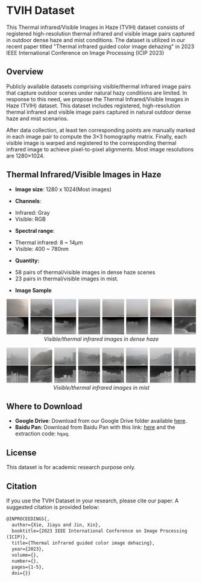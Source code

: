 # TVIH Dataset

This Thermal infrared/Visible Images in Haze (TVIH) dataset consists of registered high-resolution thermal infrared and visible image pairs captured in outdoor dense haze and mist conditions. The dataset is utilized in our recent paper titled "Thermal infrared guided color image dehazing" in 2023 IEEE International Conference on Image Processing (ICIP 2023)

## Overview

Publicly available datasets comprising visible/thermal infrared image pairs that capture outdoor scenes under natural hazy conditions are limited. In response to this need, we propose the Thermal Infrared/Visible Images in Haze (TVIH) dataset. This dataset includes registered, high-resolution thermal infrared and visible image pairs captured in natural outdoor dense haze and mist scenarios. 

After data collection, at least ten corresponding points are manually marked in each image pair to compute the 3×3 homography matrix. Finally, each visible image is warped and registered to the corresponding thermal infrared image to achieve pixel-to-pixel alignments. Most image resolutions are 1280×1024.

## Thermal Infrared/Visible Images in Haze

- **Image size**: 1280 x 1024(Most images)

-  **Channels**: 
  + Infrared: Gray
  + Visible: RGB
  
-  **Spectral range**: 
  
  + Thermal infrared: 8 ~ 14µm
  + Visible: 400 ~  780nm
  
-  **Quantity:**
  
  + 58  pairs of thermal/visible images in dense haze scenes
  + 23  pairs in  thermal/visible images in mist.
  
    
  
- **Image Sample**

<p align="center">
  <img src="samples\image_densehaze.png" alt="Alternate text"/>
  <br>
  <em> Visible/thermal infrared images in dense haze</em>
</p>

<p align="center">
  <img src="samples\image_mist.png" alt="Alternate text"/>
  <br>
  <em> Visible/thermal infrared images in mist</em>
</p>


## Where to Download

- **Google Drive**: Download from our Google Drive folder available [here](https://drive.google.com/file/d/1CNf9kzmSB2DTtd_KpAFAqB6r2LfUcxgg/view?usp=drive_link).
- **Baidu Pan**: Download from Baidu Pan with this link: [here](https://pan.baidu.com/s/11n0aGtai1RQP4q22kyNLZQ) and the extraction code: `hqaq`.


## License

This dataset is for academic research purpose only.

## Citation

If you use the TVIH Dataset in your research, please cite our paper. A suggested citation is provided below:

```
@INPROCEEDINGS{,
  author={Xie, Jiayu and Jin, Xin},
  booktitle={2023 IEEE International Conference on Image Processing (ICIP)}, 
  title={Thermal infrared guided color image dehazing}, 
  year={2023},
  volume={},
  number={},
  pages={1-5},
  doi={}}
```

